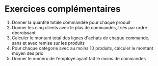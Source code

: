 # Exercices complémentaires

1. Donner la quantité totale commandée pour chaque produit
2. Donner les cinq clients avec le plus de commandes, triés par ordre décroissant
3. Calculer le montant total des lignes d'achats de chaque commande, sans et avec remise sur les produits
4. Pour chaque catégorie avec au moins 10 produits, calculer le montant moyen des prix
5. Donner le numéro de l'employé ayant fait le moins de commandes
